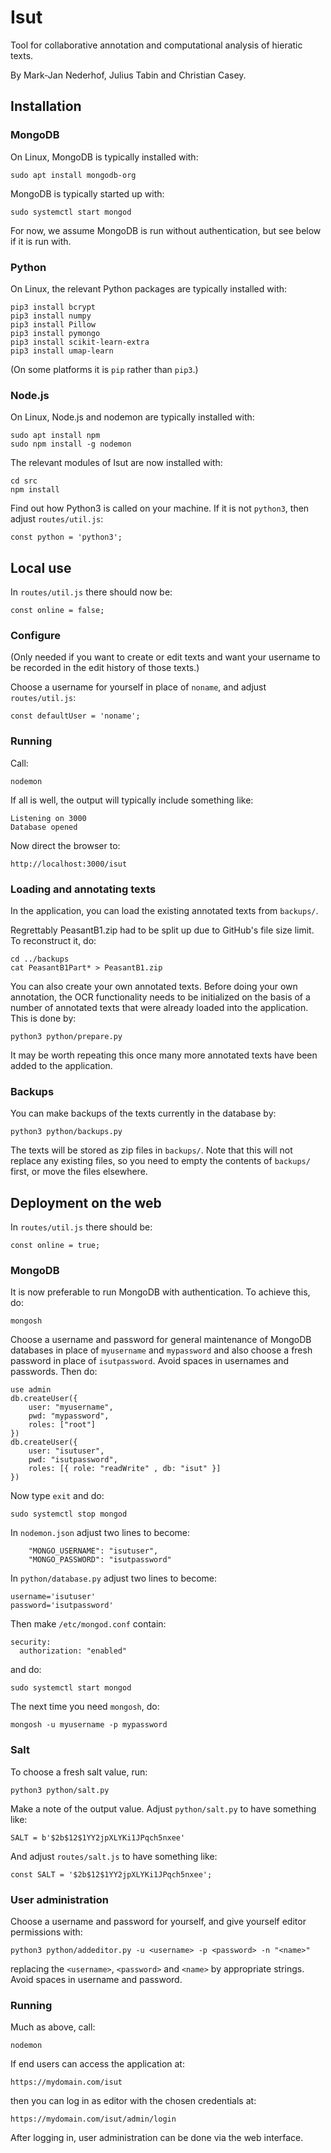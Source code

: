 # Isut

Tool for collaborative annotation and computational analysis of hieratic texts.

By Mark-Jan Nederhof, Julius Tabin and Christian Casey.

## Installation

### MongoDB

On Linux, MongoDB is typically installed with:

```
sudo apt install mongodb-org

```
MongoDB is typically started up with:

```
sudo systemctl start mongod
```
For now, we assume MongoDB is run without authentication, but see below if it
is run with.

### Python

On Linux, the relevant Python packages are typically installed with:

```
pip3 install bcrypt
pip3 install numpy
pip3 install Pillow
pip3 install pymongo
pip3 install scikit-learn-extra
pip3 install umap-learn
```

(On some platforms it is ``pip`` rather than ``pip3``.)

### Node.js

On Linux, Node.js and nodemon are typically installed with:

```
sudo apt install npm
sudo npm install -g nodemon
```

The relevant modules of Isut are now installed with:

```
cd src
npm install
```

Find out how Python3 is called on your machine. If it is not ``python3``, then
adjust ``routes/util.js``:

```
const python = 'python3';
```

## Local use

In ``routes/util.js`` there should now be:

```
const online = false;
```

### Configure

(Only needed if you want to create or edit texts and want
your username to be recorded in the edit history of those texts.)

Choose a username for yourself in place of ``noname``, and adjust
``routes/util.js``:

```
const defaultUser = 'noname';
```

### Running

Call:

```
nodemon
```

If all is well, the output will typically include something like:

```
Listening on 3000
Database opened
```

Now direct the browser to:

```
http://localhost:3000/isut
```

### Loading and annotating texts

In the application, you can load the existing annotated texts from ``backups/``. 

Regrettably PeasantB1.zip had to be split up due to GitHub's file size limit.
To reconstruct it, do: 

```
cd ../backups
cat PeasantB1Part* > PeasantB1.zip
```

You can also create your own annotated texts. Before doing your own annotation, the OCR
functionality needs to be initialized on the basis of a number of annotated texts
that were already loaded into the application. This is done by:

```
python3 python/prepare.py
```

It may be worth repeating this once many more annotated texts have been added to the
application.

### Backups

You can make backups of the texts currently in the database by:

```
python3 python/backups.py
```

The texts will be stored as zip files in ``backups/``. Note that this will not replace
any existing files, so you need to empty the contents of ``backups/`` first, or
move the files elsewhere.

## Deployment on the web

In ``routes/util.js`` there should be:

```
const online = true;
```

### MongoDB

It is now preferable to run MongoDB with authentication. To achieve this, do:

```
mongosh
```
Choose a username and password for general maintenance of MongoDB
databases in place of ``myusername`` and ``mypassword``
and also choose a fresh password in place of ``isutpassword``.
Avoid spaces in usernames and passwords. Then do:

```
use admin
db.createUser({
	user: "myusername",
	pwd: "mypassword",
	roles: ["root"]
})
db.createUser({ 
	user: "isutuser", 
	pwd: "isutpassword",
	roles: [{ role: "readWrite" , db: "isut" }]
})
```
Now type ``exit`` and do: 

```
sudo systemctl stop mongod
```

In ``nodemon.json`` adjust two lines to become:

```
	"MONGO_USERNAME": "isutuser",
	"MONGO_PASSWORD": "isutpassword"
```

In ``python/database.py`` adjust two lines to become:

```
username='isutuser'
password='isutpassword'
```
Then make ``/etc/mongod.conf`` contain:

```
security: 
  authorization: "enabled"
```
and do:

```
sudo systemctl start mongod
```
The next time you need ``mongosh``, do:

```
mongosh -u myusername -p mypassword
```

### Salt

To choose a fresh salt value, run:

```
python3 python/salt.py
```

Make a note of the output value. Adjust ``python/salt.py`` to have something like:

```
SALT = b'$2b$12$1YY2jpXLYKi1JPqch5nxee'
```
And adjust ``routes/salt.js`` to have something like:

```
const SALT = '$2b$12$1YY2jpXLYKi1JPqch5nxee';
```

### User administration

Choose a username and password for yourself, and give yourself editor
permissions with:

```
python3 python/addeditor.py -u <username> -p <password> -n "<name>"
```

replacing the ``<username>``, ``<password>`` and ``<name>`` by appropriate
strings. Avoid spaces in username and password.

### Running

Much as above, call:

```
nodemon
```

If end users can access the application at:

```
https://mydomain.com/isut
```

then you can log in as editor with the chosen credentials at:

```
https://mydomain.com/isut/admin/login
```

After logging in, user administration can be done via the web interface.
